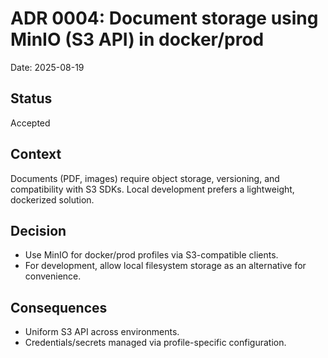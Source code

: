 # ADR 0004: Document storage using MinIO (S3 API) in docker/prod

Date: 2025-08-19

## Status
Accepted

## Context
Documents (PDF, images) require object storage, versioning, and compatibility with S3 SDKs. Local development prefers a lightweight, dockerized solution.

## Decision
- Use MinIO for docker/prod profiles via S3-compatible clients.
- For development, allow local filesystem storage as an alternative for convenience.

## Consequences
- Uniform S3 API across environments.
- Credentials/secrets managed via profile-specific configuration.
